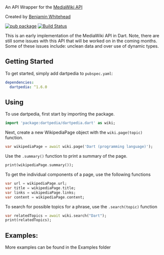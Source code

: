 An API Wrapper for the [MediaWiki API](https://www.mediawiki.org/wiki/API:Main_page)

Created by [Benjamin Whitehead](https://www.linkedin.com/in/bmw1042)

[![pub package](https://img.shields.io/pub/v/dartpedia.svg)](https://pub.dartlang.org/packages/dartpedia)
[![Build Status](https://travis-ci.com/benjamin-whitehead/dartpedia.svg?branch=master)](https://travis-ci.com/benjamin-whitehead/dartpedia)

This is an early implementation of the MediaWiki API in Dart. Note, there are still some issues with this API that will be worked on in the coming months. Some of these issues include: unclean data and over use of dynamic types.

## Getting Started
To get started, simply add dartpedia to  `pubspec.yaml`:
```yaml
dependencies:
  dartpedia: ^1.6.0
``` 

## Using
To use dartpedia, first start by importing the package.
```dart
import 'package:dartpedia/dartpedia.dart' as wiki;
```
Next, create a new WikipediaPage object with the `wiki.page(topic)` function.
```dart
var wikipediaPage = await wiki.page('Dart (programming language)');
```
Use the `.summary()` function to print a summary of the page.
```dart
print(wikipediaPage.summary());
```
To get the individual components of a page, use the following functions
```dart
var url = wikipediaPage.url;
var title = wikipediaPage.title;
var links = wikipediaPage.links;
var content = wikipediaPage.content;
```
To search for possible topics for a phrase, use the `.search(topic)` function
```dart
var relatedTopics = await wiki.search("Dart");
print(relatedTopics);
```
## Examples:
More examples can be found in the Examples folder